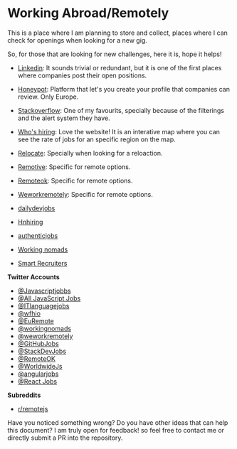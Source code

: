 # Working Abroad/Remotely 

This is a place where I am planning to store and collect, places where I can check for openings when looking for a new gig.

So, for those that are looking for new challenges, here it is, hope it helps!

- [Linkedin](https://www.linkedin.com/jobs/): It sounds trivial or redundant, but it is one of the first places where companies post their open positions.

- [Honeypot](https://www.honeypot.io/): Platform that let's you create your profile that companies can review. Only Europe.

- [Stackoverflow](https://stackoverflow.com/jobs): One of my favourits, specially because of the filterings and the alert system they have.

- [Who's hiring](https://whoishiring.io/): Love the website! It is an interative map where you can see the rate of jobs for an specific region on the map.

- [Relocate](https://relocate.me/): Specially when looking for a reloaction. 

- [Remotive](https://remotive.io/): Specific for remote options.

- [Remoteok](https://remoteok.io/): Specific for remote options.

- [Weworkremotely](https://weworkremotely.com/): Specific for remote options.

- [dailydevjobs](https://dailydevjobs.com/)

- [Hnhiring](https://hnhiring.com/)

- [authenticjobs](https://authenticjobs.com/)

- [Working nomads](https://www.workingnomads.co/jobs)

- [Smart Recruiters](https://jobs.smartrecruiters.com/)

**Twitter Accounts**

- [@Javascriptjobbs](https://twitter.com/Javascriptjobbs)
- [@All JavaScript Jobs](https://twitter.com/alljsjobs)
- [@ITlanguagejobs](https://twitter.com/ITlanguagejobs)
- [@wfhio](https://twitter.com/wfhio)
- [@EuRemote](https://twitter.com/EuRemote)
- [@workingnomads](https://twitter.com/workingnomads)
- [@weworkremotely](https://twitter.com/weworkremotely)
- [@GitHubJobs](https://twitter.com/GitHubJobs)
- [@StackDevJobs](https://twitter.com/StackDevJobs)
- [@RemoteOK](https://twitter.com/RemoteOK)
- [@WorldwideJs](https://twitter.com/WorldwideJs)
- [@angularjobs](https://twitter.com/angularjobs)
- [@React Jobs](https://twitter.com/42jobs_react)

**Subreddits**

- [r/remotejs](https://www.reddit.com/r/remotejs/)

Have you noticed something wrong? 
Do you have other ideas that can help this document?
I am truly open for feedback! so feel free to contact me or directly submit a PR into the repository.


